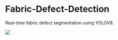 # Fabric-Defect-Detection

Real-time fabric defect segmentation using YOLOV8.

![](https://github.com/Yohanes213/Fabric-Defect-Detection/blob/main/demo/demo.gif)
